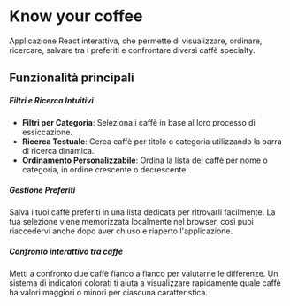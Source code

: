 # Know your coffee

Applicazione React interattiva, che permette di visualizzare, ordinare, ricercare, salvare tra i preferiti e confrontare diversi caffè specialty.

## Funzionalità principali

##### Filtri e Ricerca Intuitivi
* **Filtri per Categoria**: Seleziona i caffè in base al loro processo di essiccazione.
* **Ricerca Testuale**: Cerca caffè per titolo o categoria utilizzando la barra di ricerca dinamica.
* **Ordinamento Personalizzabile**: Ordina la lista dei caffè per nome o categoria, in ordine crescente o decrescente.

##### Gestione Preferiti

Salva i tuoi caffè preferiti in una lista dedicata per ritrovarli facilmente. La tua selezione viene memorizzata localmente nel browser, così puoi riaccedervi anche dopo aver chiuso e riaperto l'applicazione.

##### Confronto interattivo tra caffè
Metti a confronto due caffè fianco a fianco per valutarne le differenze. Un sistema di indicatori colorati ti aiuta a visualizzare rapidamente quale caffè ha valori maggiori o minori per ciascuna caratteristica.